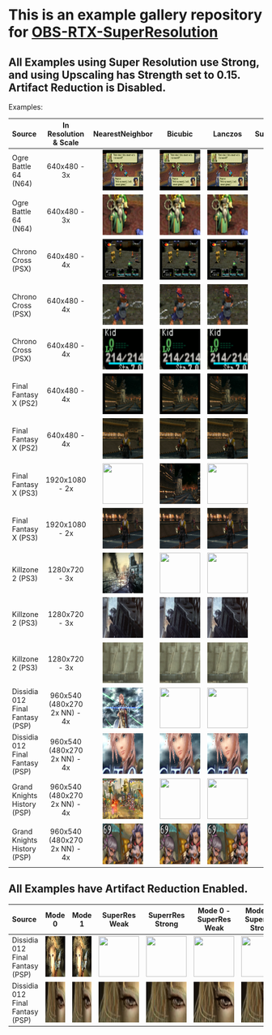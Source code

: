 # This is an example gallery repository for [OBS-RTX-SuperResolution](https://github.com/Bemjo/OBS-RTX-SuperResolution)

## All Examples using Super Resolution use Strong, and using Upscaling has Strength set to 0.15. Artifact Reduction is Disabled.

Examples:  

| Source | In Resolution & Scale | NearestNeighbor | Bicubic | Lanczos | SuperResolution | Upscaling |
| :--- | :---: | :---: | :---: | :---: | :---: | :---: |
| Ogre Battle 64 (N64) | 640x480 - 3x | <img src="ogrebattle64/nn.png" width="80" height="80"> | <img src="ogrebattle64/bicubic.png" width="80" height="80"> | <img src="ogrebattle64/lanczos.png" width="80" height="80"> | <img src="ogrebattle64/sr.png" width="80" height="80"> | <img src="ogrebattle64/up.png" width="80" height="80"> |
| Ogre Battle 64 (N64) | 640x480 - 3x | <img src="ogrebattle64/nn_zoom.png" width="80" height="80"> | <img src="ogrebattle64/bicubic_zoom.png" width="80" height="80"> | <img src="ogrebattle64/lanc_zoom.png" width="80" height="80"> | <img src="ogrebattle64/sr_zoom.png" width="80" height="80"> | <img src="ogrebattle64/up_zoom.png" width="80" height="80"> |
| Chrono Cross (PSX) | 640x480 - 4x | <img src="chronocross/nn.png" width="80" height="80"> | <img src="chronocross/bicubic.png" width="80" height="80"> | <img src="chronocross/lanczos.png" width="80" height="80"> | <img src="chronocross/sr.png" width="80" height="80"> | <img src="chronocross/up.png" width="80" height="80"> |
| Chrono Cross (PSX) | 640x480 - 4x | <img src="chronocross/nn_zoom.png" width="80" height="80"> | <img src="chronocross/bicubic_zoom.png" width="80" height="80"> | <img src="chronocross/lanc_zoom.png" width="80" height="80"> | <img src="chronocross/sr_zoom.png" width="80" height="80"> | <img src="chronocross/up_zoom.png" width="80" height="80"> |
| Chrono Cross (PSX) | 640x480 - 4x | <img src="chronocross/nn_zoom_2.png" width="80" height="80"> | <img src="chronocross/bicubic_zoom_2.png" width="80" height="80"> | <img src="chronocross/lanc_zoom_2.png" width="80" height="80"> | <img src="chronocross/sr_zoom_2.png" width="80" height="80"> | <img src="chronocross/up_zoom_2.png" width="80" height="80"> |
| Final Fantasy X (PS2) | 640x480 - 4x | <img src="ffx_ps2/nn.png" width="80" height="80"> | <img src="ffx_ps2/bicubic.png" width="80" height="80"> | <img src="ffx_ps2/lanczos.png" width="80" height="80"> | <img src="ffx_ps2/sr.png" width="80" height="80"> | <img src="ffx_ps2/up.png" width="80" height="80"> |
| Final Fantasy X (PS2) | 640x480 - 4x | <img src="ffx_ps2/nn_zoom.png" width="80" height="80"> | <img src="ffx_ps2/bicubic_zoom.png" width="80" height="80"> | <img src="ffx_ps2/lanc_zoom.png" width="80" height="80"> | <img src="ffx_ps2/sr_zoom.png" width="80" height="80"> | <img src="ffx_ps2/up_zoom.png" width="80" height="80"> |
| Final Fantasy X (PS3) | 1920x1080 - 2x | <img src="ffx_ps3/nn.png" width="80" height="80"> | <img src="ffx_ps3/bicubic.png" width="80" height="80"> | <img src="ffx_ps3/lanczos.png" width="80" height="80"> | <img src="ffx_ps3/sr.png" width="80" height="80"> | <img src="ffx_ps3/up.png" width="80" height="80"> |
| Final Fantasy X (PS3) | 1920x1080 - 2x | <img src="ffx_ps3/nn_zoom.png" width="80" height="80"> | <img src="ffx_ps3/bicubic_zoom.png" width="80" height="80"> | <img src="ffx_ps3/lanc_zoom.png" width="80" height="80"> | <img src="ffx_ps3/sr_zoom.png" width="80" height="80"> | <img src="ffx_ps3/up_zoom.png" width="80" height="80"> |
| Killzone 2 (PS3) | 1280x720 - 3x | <img src="killzone2/nn.png" width="80" height="80"> | <img src="killzone2/bicubic.png" width="80" height="80"> | <img src="killzone2/lanczos.png" width="80" height="80"> | <img src="killzone2/sr.png" width="80" height="80"> | <img src="killzone2/up.png" width="80" height="80"> |
| Killzone 2 (PS3) | 1280x720 - 3x | <img src="killzone2/nn_zoom.png" width="80" height="80"> | <img src="killzone2/bicubic_zoom.png" width="80" height="80"> | <img src="killzone2/lanc_zoom.png" width="80" height="80"> | <img src="killzone2/sr_zoom.png" width="80" height="80"> | <img src="killzone2/up_zoom.png" width="80" height="80"> |
| Killzone 2 (PS3) | 1280x720 - 3x | <img src="killzone2/nn_zoom_2.png" width="80" height="80"> | <img src="killzone2/bicubic_zoom_2.png" width="80" height="80"> | <img src="killzone2/lanc_zoom_2.png" width="80" height="80"> | <img src="killzone2/sr_zoom_2.png" width="80" height="80"> | <img src="killzone2/up_zoom_2.png" width="80" height="80"> |
| Dissidia 012 Final Fantasy (PSP) | 960x540 (480x270 2x NN) - 4x | <img src="dissidia/nn.png" width="80" height="80"> | <img src="dissidia/bicubic.png" width="80" height="80"> | <img src="dissidia/lanczos.png" width="80" height="80"> | <img src="dissidia/sr.png" width="80" height="80"> | <img src="dissidia/up.png" width="80" height="80"> |
| Dissidia 012 Final Fantasy (PSP) | 960x540 (480x270 2x NN) - 4x | <img src="dissidia/nn_zoom.png" width="80" height="80"> | <img src="dissidia/bicubic_zoom.png" width="80" height="80"> | <img src="dissidia/lanc_zoom.png" width="80" height="80"> | <img src="dissidia/sr_zoom.png" width="80" height="80"> | <img src="dissidia/up_zoom.png" width="80" height="80"> |
| Grand Knights History (PSP) | 960x540 (480x270 2x NN) - 4x | <img src="grandknightshistory/nn.png" width="80" height="80"> | <img src="grandknightshistory/bicubic.png" width="80" height="80"> | <img src="grandknightshistory/lanczos.png" width="80" height="80"> | <img src="grandknightshistory/sr.png" width="80" height="80"> | <img src="grandknightshistory/up.png" width="80" height="80"> |
| Grand Knights History (PSP) | 960x540 (480x270 2x NN) - 4x | <img src="grandknightshistory/nn_zoom.png" width="80" height="80"> | <img src="grandknightshistory/bicubic_zoom.png" width="80" height="80"> | <img src="grandknightshistory/lanc_zoom.png" width="80" height="80"> | <img src="grandknightshistory/sr_zoom.png" width="80" height="80"> | <img src="grandknightshistory/up_zoom.png" width="80" height="80"> |


## All Examples have Artifact Reduction Enabled.


| Source | Mode 0 | Mode 1 | SuperRes Weak | SuperrRes Strong | Mode 0 - SuperRes Weak | Mode 0 - SuperRes Strong | Mode 1 - SuperRes Weak | Mode 1 - SuperRes Strong |
| :--- | :---: | :---: | :---: | :---: | :---: | :---: | :---: | :---: |
| Dissidia 012 Final Fantasy (PSP) | <img src="dissidia/ar_mode0.png" width="80" height="80"> | <img src="dissidia/ar_mode1.png" width="80" height="80"> | <img src="dissidia/sr_weak.png" width="80" height="80"> | <img src="dissidia/sr_strong.png" width="80" height="80"> | <img src="dissidia/sr_weak_ar_mode0.png" width="80" height="80"> | <img src="dissidia/sr_strong_ar_mode0.png" width="80" height="80"> | <img src="dissidia/sr_weak_ar_mode1.png" width="80" height="80"> | <img src="dissidia/sr_strong_ar_mode1.png" width="80" height="80"> |
| Dissidia 012 Final Fantasy (PSP) | <img src="dissidia/ar_mode0_zoom.png" width="80" height="80"> | <img src="dissidia/ar_mode1_zoom.png" width="80" height="80"> | <img src="dissidia/sr_weak_zoom.png" width="80" height="80"> | <img src="dissidia/sr_strong_zoom.png" width="80" height="80"> | <img src="dissidia/sr_weak_ar_mode0_zoom.png" width="80" height="80"> | <img src="dissidia/sr_strong_ar_mode0_zoom.png" width="80" height="80"> | <img src="dissidia/sr_weak_ar_mode1_zoom.png" width="80" height="80"> | <img src="dissidia/sr_strong_ar_mode1_zoom.png" width="80" height="80"> |
